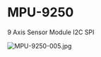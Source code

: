 # MPU-9250
9 Axis Sensor Module I2C SPI

![MPU-9250-005.jpg](https://imgbbb.com/images/2019/11/17/MPU-9250-005.jpg)
